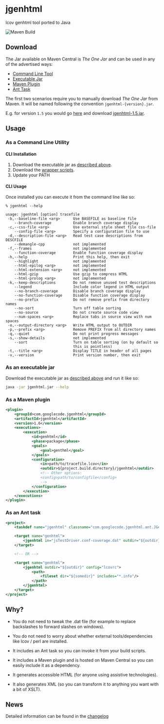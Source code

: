 # jgenhtml

lcov genhtml tool ported to Java

![Maven Build](https://github.com/ricksbrown/jgenhtml/actions/workflows/maven.yml/badge.svg)

## Download

The Jar available on Maven Central is _The One Jar_ and can be used in any of the advertised ways:

* [Command Line Tool](#as-a-command-line-utility)
* [Executable Jar](#as-an-executable-jar)
* [Maven Plugin](#as-a-maven-plugin)
* [Ant Task](#as-an-ant-task)

The first two scenarios require you to manually download _The One Jar_ from Maven. It will be named following the convention `jgenhtml-{version}.jar`.

E.g. for version `1.5` you would go [here](https://repo.maven.apache.org/maven2/com/googlecode/jgenhtml/jgenhtml/1.5/) and download [jgenhtml-1.5.jar](https://repo.maven.apache.org/maven2/com/googlecode/jgenhtml/jgenhtml/1.5/jgenhtml-1.5.jar).

## Usage

### As a Command Line Utility

#### CLI Installation

1. Download the executable jar as [described above](#download).
2. Download the [wrapper scripts](wrappers).
3. Update your PATH

#### CLI Usage

Once installed you can execute it from the command line like so:

```
% jgenhtml --help

usage: jgenhtml [option] tracefile
 -b,--baseline-file <arg>      Use BASEFILE as baseline file
    --branch-coverage          Enable branch coverage display
 -c,--css-file <arg>           Use external style sheet file css-file
    --config-file <arg>        Specify a configuration file to use
 -d,--description-file <arg>   Read test case descriptions from DESCFILE
    --demangle-cpp             not implemented
 -f,--frames                   not implemented
    --function-coverage        Enable function coverage display
 -h,--help                     Print this help, then exit
    --highlight                not implemented
    --html-epilog <arg>        not implemented
    --html-extension <arg>     not implemented
    --html-gzip                Use gzip to compress HTML
    --html-prolog <arg>        not implemented
 -k,--keep-descriptions        Do not remove unused test descriptions
    --legend                   Include color legend in HTML output
    --no-branch-coverage       Disable branch coverage display
    --no-function-coverage     Disable function coverage display
    --no-prefix                Do not remove prefix from directory names
    --no-sort                  Turn off table sorting
    --no-source                Do not create source code view
    --num-spaces <arg>         Replace tabs in source view with num spaces
 -o,--output-directory <arg>   Write HTML output to OUTDIR
 -p,--prefix <arg>             Remove PREFIX from all directory names
 -q,--quiet                    Do not print progress messages
 -s,--show-details             not implemented
    --sort                     Turn on table sorting (on by default so
                               this is pointless)
 -t,--title <arg>              Display TITLE in header of all pages
 -v,--version                  Print version number, then exit
```

### As an executable jar

Download the executable jar as [described above](#download) and run it like so:

```bash
java -jar jgenhtml.jar --help
```

### As a Maven plugin

```xml
<plugin>
	<groupId>com.googlecode.jgenhtml</groupId>
	<artifactId>jgenhtml</artifactId>
	<version>1.6</version>
	<executions>
		<execution>
			<id>genhtml</id>
			<phase>package</phase>
			<goals>
				<goal>genthml</goal>
			</goals>
			<configuration>
				<in>path/to/tracefile.lcov</in>
				<outdir>${project.build.directory}/jgenhtml</outdir>
				<!-- Other options:
				<config>path/to/configfile</config>
				-->
			</configuration>
		</execution>
	</executions>
</plugin>
```

### As an Ant task

```xml
<project>
	<taskdef name="jgenhtml" classname="com.googlecode.jgenhtml.ant.JGenHtmlTask" classpath="path/to/jgenhtml.jar"/>

	<target name="genhtml">
		<jgenhtml in="jsTestDriver.conf-coverage.dat" outdir="${outdir}" config="lcovrc"/>
	</target>

	<!-- OR -->

	<target name="genhtml">
		<jgenhtml outdir="${outdir}" config="lcovrc">
			<path>
				<fileset dir="${somedir}" includes="*.info"/>
			</path>
		</jgenhtml>
	</target>
</project>
```

## Why?

* You do not need to tweak the .dat file (for example to replace backslashes to forward slashes on windows).
* You do not need to worry about whether external tools/dependencies like lcov / perl are installed.
* It includes an Ant task so you can invoke it from your build scripts.
* It includes a Maven plugin and is hosted on Maven Central so you can easily include it as a dependency.

* It generates accessible HTML (for anyone using assistive technologies).
* It also generates XML (so you can transform it to anything you want with a bit of XSLT).

## News

Detailed information can be found in the [changelog](changelog.md)
